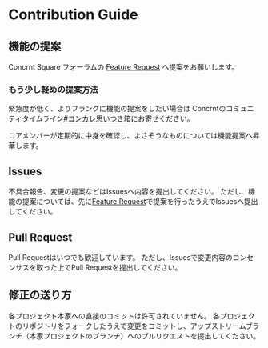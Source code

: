 # Contribution Guide

## 機能の提案

Concrnt Square フォーラムの [Feature Request](https://github.com/orgs/concrnt/discussions/categories/feature-request) へ提案をお願いします。

### もう少し軽めの提案方法

緊急度が低く、よりフランクに機能の提案をしたい場合は
Concrntのコミュニティタイムライン[#コンカレ思いつき箱](https://concrnt.world/timeline/td1gd5gd7nh0fzzwc06a03qd8rm@denken.concrnt.net)にお寄せください。

コアメンバーが定期的に中身を確認し、よさそうなものについては機能提案へ昇華します。

## Issues

不具合報告、変更の提案などはIssuesへ内容を提出してください。
ただし、機能の提案については、先に[Feature Request](https://github.com/orgs/concrnt/discussions/categories/feature-request)で提案を行ったうえでIssuesへ提出してください。

## Pull Request

Pull Requestはいつでも歓迎しています。
ただし、Issuesで変更内容のコンセンサスを取った上でPull Requestを提出してください。

## 修正の送り方

各プロジェクト本家への直接のコミットは許可されていません。
各プロジェクトのリポジトリをフォークしたうえで変更をコミットし、アップストリームブランチ（本家プロジェクトのブランチ）へのプルリクエストを提出してください。

